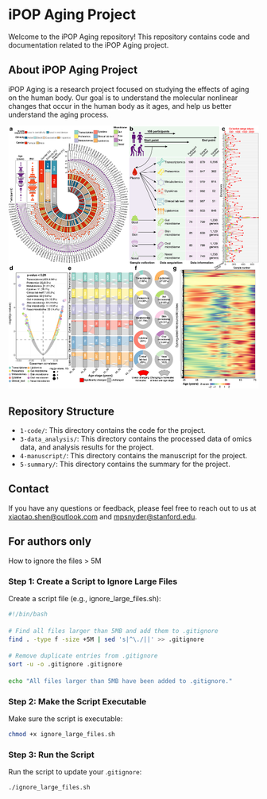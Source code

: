 # iPOP Aging Project

Welcome to the iPOP Aging repository! This repository contains code and documentation related to the iPOP Aging project. 

## About iPOP Aging Project

iPOP Aging is a research project focused on studying the effects of aging on the human body. Our goal is to understand the molecular nonlinear changes that occur in the human body as it ages, and help us better understand the aging process.

![](Figure_1.jpg)

## Repository Structure

- `1-code/`: This directory contains the code for the project.
- `3-data_analysis/`: This directory contains the processed data of omics data, and analysis results for the project.
- `4-manuscript/`: This directory contains the manuscript for the project.
- `5-summary/`: This directory contains the summary for the project.

## Contact

If you have any questions or feedback, please feel free to reach out to us at [xiaotao.shen@outlook.com](xiaotao.shen@outlook.com) and [mpsnyder@stanford.edu](mpsnyder@stanford.edu).

## For authors only

How to ignore the files > 5M

### Step 1: Create a Script to Ignore Large Files

Create a script file (e.g., ignore_large_files.sh):

```bash
#!/bin/bash

# Find all files larger than 5MB and add them to .gitignore
find . -type f -size +5M | sed 's|^\./||' >> .gitignore

# Remove duplicate entries from .gitignore
sort -u -o .gitignore .gitignore

echo "All files larger than 5MB have been added to .gitignore."

```

### Step 2: Make the Script Executable

Make sure the script is executable:

```bash
chmod +x ignore_large_files.sh
```

### Step 3: Run the Script

Run the script to update your .`gitignore`:

```bash
./ignore_large_files.sh

```
